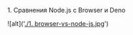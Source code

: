 <p alight="center">
	1. Сравнения Node.js с Browser и Deno 
</p>

![alt]('[./1. browser-vs-node-js.jpg](https://github.com/xattabuz/node-js-lessons/blob/main/1.%20Node.js%20basic/1.%20%D0%A1%D1%80%D0%B0%D0%B2%D0%BD%D0%B5%D0%BD%D0%B8%D0%B9%20Node.js%20%D0%B8%20JS/2.%20node-vs-deno.jpg?raw=true)')

